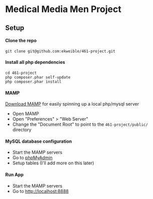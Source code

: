 Medical Media Men Project
=========================

Setup
-----

#### Clone the repo
```
git clone git@github.com:ekweible/461-project.git
```

#### Install all php dependencies
```
cd 461-project
php composer.phar self-update
php composer.phar install
```

#### MAMP
[Download MAMP](http://www.mamp.info/en/mamp_windows.html) for easily spinning up a local php/mysql server

- Open MAMP
- Open "Preferences" > "Web Server"
- Change the "Document Root" to point to the `461-project/public/` directory

#### MySQL database configuration
- Start the MAMP servers
- Go to [phpMyAdmin](http://localhost:8888/MAMP/index.php?page=phpmyadmin&language=English)
- Setup tables (I'll add more on this later)

#### Run App
- Start the MAMP servers
- Go to [http://localhost:8888](http://localhost:8888)
